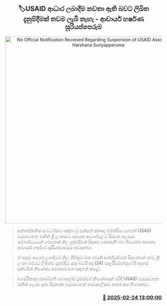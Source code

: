 <p align='center'><b><h2 align='center' title='No Official Notification Received Regarding Suspension of USAID Assistance - Dr. Harshana Suriyapperuma'>🏷USAID ආධාර ලබාදීම නවතා ඇති බවට ලිඛිත දැනුම්දීමක් තවම ලැබී නැහැ - ආචාර්ය හර්ෂණ සූරියප්පෙරුම</h2></b></p>
<p align='center'><img src='https://helakuru.sgp1.cdn.digitaloceanspaces.com/esana/images/lib/harshana-suriyaperuma-new.jpg' width='600' alt='No Official Notification Received Regarding Suspension of USAID Assistance - Dr. Harshana Suriyapperuma'></p>

> අන්තර්ජාතික සංවර්ධනය සඳහා වූ එක්සත් ජනපද ඒජන්සිය හෙවත් USAID වැඩසටහන මඟින් ශ්‍රී ලංකාවට සපයන ආධාරවලට සිදුවන බලපෑම සම්බන්ධයෙන් මෙතෙක් නිල දැනුම්දීමක් සිදුකර නොමැති බව නියෝජ්‍ය අමාත්‍ය ආචාර්ය හර්ෂණ සූරියප්පෙරුම පවසනවා.

> ඒ අනුව ආධාර ලබාදීමේ නිල ගිවිසුම මත එවැනි අත්හිටුවීමක් සිදුවන්නේ නම්, ශ්‍රී ලංකා රජයට ලිඛිතව දැනුම්දිය යුතු බවයි අද (24) පාර්ලිමේන්තුවේදී අදහස් දක්වමින් නියෝජ්‍ය අමාත්‍යවරයා සඳහන් කළේ.

> අමෙරිකානු ජනාධිපති ඩොනල්ඩ් ට්‍රම්ප්ගේ නියෝගයක් පරිදි USAID වැඩසටහන මඟින් ලොව පුරා සිදුකරන වැඩසටහන් තාවකාලිකව නතර කර තිබෙනවා.



<h3 align='right'><a href='https://www.helakuru.lk/esana/p/107758/'>📅 2025-02-24 13:00:00</a></h3>
